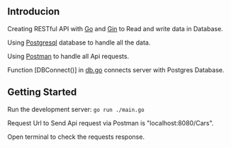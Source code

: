 ## Introducion
Creating RESTful API with [Go](https://go.dev/) and [Gin](https://gin-gonic.com/) to Read and write data in Database.

Using [Postgresql](https://www.postgresql.org/) database to handle all the data.

Using [Postman](https://www.postman.com/) to handle all Api requests.

Function [DBConnect()] in [db.go](https://github.com/Ume-habiba9/Api/blob/master/db/db.go) connects server with Postgres Database.


## Getting Started

 Run the development server:
```go run ./main.go```
 

 Request Url to Send Api request via Postman is "localhost:8080/Cars".

 Open terminal to check the requests response.
